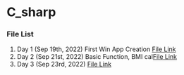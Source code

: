 # C_sharp

### File List
1. Day 1 (Sep 19th, 2022) First Win App Creation [File Link](https://github.com/pokai-huang0828/C_sharp/tree/main/WinApp20220919)
2. Day 2 (Sep 21st, 2022) Basic Function, BMI cal[File Link](https://github.com/pokai-huang0828/C_sharp/tree/main/WinApp20220921)
3. Day 3 (Sep 23rd, 2022) [File Link](https://github.com/pokai-huang0828/C_sharp/tree/main/WinApp20220923)
